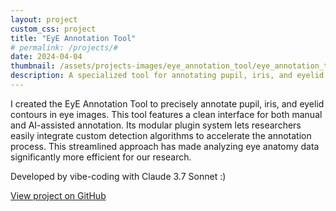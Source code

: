 ```yaml
---
layout: project
custom_css: project
title: "EyE Annotation Tool"
# permalink: /projects/#
date: 2024-04-04
thumbnail: /assets/projects-images/eye_annotation_tool/eye_annotation_tool.png
description: A specialized tool for annotating pupil, iris, and eyelid contours in eye images with support for AI-assisted detection.
---
```


I created the EyE Annotation Tool to precisely annotate pupil, iris, and eyelid contours in eye images. This tool features a clean interface for both manual and AI-assisted annotation. Its modular plugin system lets researchers easily integrate custom detection algorithms to accelerate the annotation process. This streamlined approach has made analyzing eye anatomy data significantly more efficient for our research.

Developed by vibe-coding with Claude 3.7 Sonnet :)


[View project on GitHub](https://github.com/mh-salari/eye_annotation_tool)